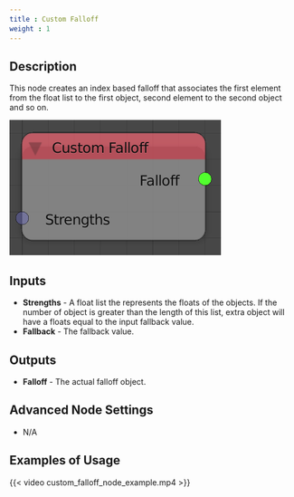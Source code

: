 ```yaml
---
title : Custom Falloff
weight : 1
---
```


## Description

This node creates an index based falloff that associates the first
element from the float list to the first object, second element to the
second object and so on.

![image](custom_falloff_node.png)

## Inputs

  - **Strengths** - A float list the represents the floats of the
    objects. If the number of object is greater than the length of this
    list, extra object will have a floats equal to the input fallback
    value.
  - **Fallback** - The fallback value.

## Outputs

  - **Falloff** - The actual falloff object.

## Advanced Node Settings

  - N/A

## Examples of Usage

{{< video custom_falloff_node_example.mp4 >}}
